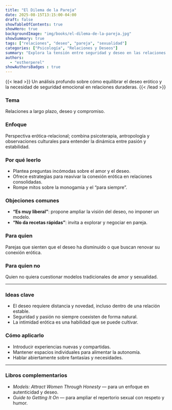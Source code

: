 ```yaml
---
title: "El Dilema de la Pareja"
date: 2025-08-15T13:15:00-04:00
draft: false
showTableOfContents: true
showHero: true
backgroundImage: "img/books/el-dilema-de-la-pareja.jpg"
showSummary: true
tags: ["relaciones", "deseo", "pareja", "sexualidad"]
categories: ["Psicología", "Relaciones y Deseos"]
summary: "Explora la tensión entre seguridad y deseo en las relaciones a largo plazo, y cómo mantener viva la pasión sin sacrificar la estabilidad."
authors:
  - "estherperel"
showAuthorsBadges : true
---
```


{{< lead >}}
Un análisis profundo sobre cómo equilibrar el deseo erótico y la necesidad de seguridad emocional en relaciones duraderas.
{{< /lead >}}

### Tema
Relaciones a largo plazo, deseo y compromiso.

### Enfoque
Perspectiva erótica-relacional; combina psicoterapia, antropología y observaciones culturales para entender la dinámica entre pasión y estabilidad.

### Por qué leerlo
* Plantea preguntas incómodas sobre el amor y el deseo.
* Ofrece estrategias para reavivar la conexión erótica en relaciones consolidadas.
* Rompe mitos sobre la monogamia y el “para siempre”.

### Objeciones comunes
- **“Es muy liberal”**: propone ampliar la visión del deseo, no imponer un modelo.
- **“No da recetas rápidas”**: invita a explorar y negociar en pareja.

### Para quien
Parejas que sienten que el deseo ha disminuido o que buscan renovar su conexión erótica.

### Para quien no
Quien no quiera cuestionar modelos tradicionales de amor y sexualidad.

---

### Ideas clave
- El deseo requiere distancia y novedad, incluso dentro de una relación estable.
- Seguridad y pasión no siempre coexisten de forma natural.
- La intimidad erótica es una habilidad que se puede cultivar.

### Cómo aplicarlo
- Introducir experiencias nuevas y compartidas.
- Mantener espacios individuales para alimentar la autonomía.
- Hablar abiertamente sobre fantasías y necesidades.

---

### Libros complementarios
- *Models: Attract Women Through Honesty* — para un enfoque en autenticidad y deseo.
- *Guide to Getting It On* — para ampliar el repertorio sexual con respeto y humor.
